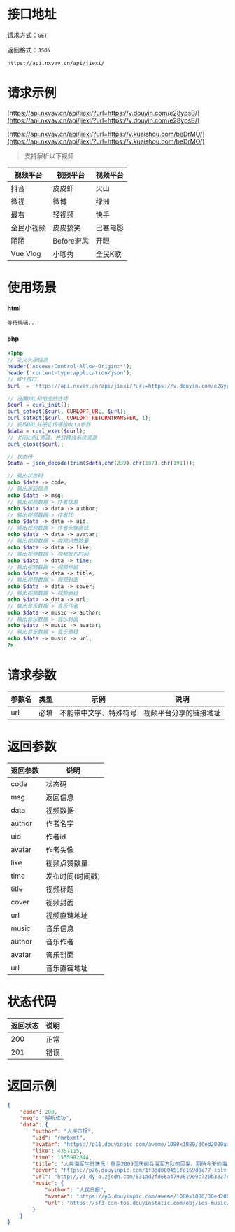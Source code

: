# 接口地址

请求方式：`GET`

返回格式：`JSON`

```API
https://api.nxvav.cn/api/jiexi/
```

# 请求示例

[https://api.nxvav.cn/api/jiexi/?url=https://v.douyin.com/e28ypsB/](https://api.nxvav.cn/api/jiexi/?url=https://v.douyin.com/e28ypsB/)

[https://api.nxvav.cn/api/jiexi/?url=https://v.kuaishou.com/beDrMO/](https://api.nxvav.cn/api/jiexi/?url=https://v.kuaishou.com/beDrMO/)

> 支持解析以下视频

| 视频平台 | 视频平台 | 视频平台 |
| ------- | ------- | ------- |
| 抖音 | 皮皮虾 | 火山 |
| 微视 | 微博 | 绿洲 |
| 最右 | 轻视频 | 快手 |
| 全民小视频 | 皮皮搞笑 | 巴塞电影 |
| 陌陌 | Before避风 | 开眼 |
| Vue Vlog | 小咖秀 | 全民K歌 |

# 使用场景

<!-- tabs:start -->

#### **html**

```html
等待编辑...
```

#### **php**

```php
<?php
// 定义头部信息
header('Access-Control-Allow-Origin:*');
header('content-type:application/json');
// API接口
$url  = 'https://api.nxvav.cn/api/jiexi/?url=https://v.douyin.com/e28ypsB/';

// 设置URL和相应的选项
$curl = curl_init();
curl_setopt($curl, CURLOPT_URL, $url);
curl_setopt($curl, CURLOPT_RETURNTRANSFER, 1);
// 抓取URL并把它传递给data参数
$data = curl_exec($curl);
// 关闭cURL资源，并且释放系统资源
curl_close($curl);

// 状态码
$data = json_decode(trim($data,chr(239).chr(187).chr(191)));

// 输出状态码
echo $data -> code;
// 输出返回信息
echo $data -> msg;
// 输出视频数据 > 作者信息
echo $data -> data -> author;
// 输出视频数据 > 作者ID
echo $data -> data -> uid;
// 输出视频数据 > 作者头像直链
echo $data -> data -> avatar;
// 输出视频数据 > 视频点赞数量
echo $data -> data -> like;
// 输出视频数据 > 视频发布时间
echo $data -> data -> time;
// 输出视频数据 > 视频标题
echo $data -> data -> title;
// 输出视频数据 > 视频封面
echo $data -> data -> cover;
// 输出视频数据 > 视频直链
echo $data -> data -> url;
// 输出音乐数据 > 音乐作者
echo $data -> music -> author;
// 输出音乐数据 > 音乐封面
echo $data -> music -> avatar;
// 输出音乐数据 > 音乐直链
echo $data -> music -> url;
?>
```

<!-- tabs:end -->

# 请求参数

| 参数名 | 类型 | 示例 | 说明 |
| ------ | ---- | ---- | ---- |
| url | 必填 | 不能带中文字、特殊符号 | 视频平台分享的链接地址 |

# 返回参数

| 返回参数 | 说明 |
| -------- | ---- |
| code | 状态码 |
| msg | 返回信息 |
| data | 视频数据 |
| author | 作者名字 |
| uid | 作者id |
| avatar | 作者头像 |
| like | 视频点赞数量 |
| time | 发布时间(时间戳) |
| title | 视频标题 |
| cover | 视频封面 |
| url | 视频直链地址 |
| music | 音乐信息 |
| author | 音乐作者 |
| avatar | 音乐封面 |
| url | 音乐直链地址 |

# 状态代码

| 返回状态 | 说明 |
| -------- | ---- |
| 200 | 正常 |
| 201 | 错误 |

# 返回示例

```json
{
    "code": 200,
    "msg": "解析成功",
    "data": {
        "author": "人民日报",
        "uid": "rmrbxmt",
        "avatar": "https://p11.douyinpic.com/aweme/1080x1080/30ed2000aad26be101cad.jpeg?from=116350172",
        "like": 4357115,
        "time": 1555982844,
        "title": "人民海军生日快乐！重温2009国庆阅兵海军方队的风采。期待今天的海上阅兵！",
        "cover": "https://p26.douyinpic.com/1f8dd000451fc169d0e77~tplv-dy-360p.jpeg?from=4257465056&s=&se=false&sh=&sc=&l=2021061322273601021207802223B2B6E9&biz_tag=feed_cover",
        "url": "http://v3-dy-o.zjcdn.com/831ad2fd66a4790819e9c720b3327c53/60c623f8/video/m/220933054381c144d469dc1d9fcff4e73b61161e3f25000017f6feb628c0/?a=1128&br=2510&bt=2510&btag=3&cd=0%7C0%7C0&ch=0&cr=0&cs=0&cv=1&dr=0&ds=3&er=&l=2021061322273801020405923425D3DD54&lr=&mime_type=video_mp4&net=0&pl=0&qs=0&rc=ajs7cm08anc5bDMzO2kzM0ApaTRnaDZmaDtpNzc0NzM2M2cpaGRqbGRoaGRmXmpqMWNhL2dzXy0tYy0vc3NiNWItNDVjMl5jXzIzNWEvOmNwb2wrbStqdDo%3D&vl=&vr=",
        "music": {
            "author": "人民日报",
            "avatar": "https://p6.douyinpic.com/aweme/1080x1080/30ed2000aad26be101cad.jpeg?from=116350172",
            "url": "https://sf3-cdn-tos.douyinstatic.com/obj/ies-music/1631518807291940.mp3"
        }
    }
}
```
